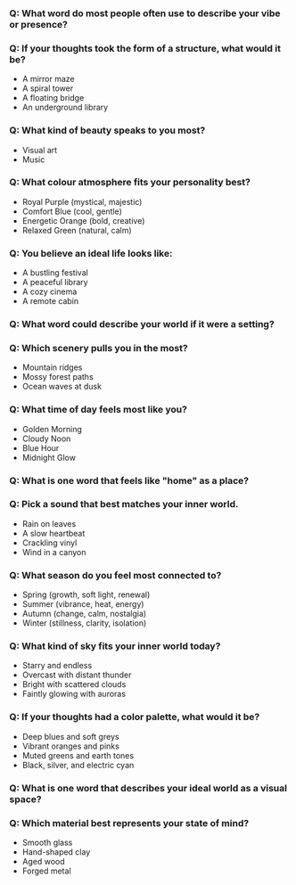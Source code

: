 ### Q: What word do most people often use to describe your vibe or presence?

### Q: If your thoughts took the form of a structure, what would it be?

- A mirror maze
- A spiral tower
- A floating bridge
- An underground library

### Q: What kind of beauty speaks to you most?

- Visual art
- Music

### Q: What colour atmosphere fits your personality best?

- Royal Purple (mystical, majestic)
- Comfort Blue (cool, gentle)
- Energetic Orange (bold, creative)
- Relaxed Green (natural, calm)

### Q: You believe an ideal life looks like:

- A bustling festival
- A peaceful library
- A cozy cinema
- A remote cabin

### Q: What word could describe your world if it were a setting?

### Q: Which scenery pulls you in the most?

- Mountain ridges
- Mossy forest paths
- Ocean waves at dusk

### Q: What time of day feels most like you?

- Golden Morning
- Cloudy Noon
- Blue Hour
- Midnight Glow

### Q: What is one word that feels like "home" as a place?

### Q: Pick a sound that best matches your inner world.

- Rain on leaves
- A slow heartbeat
- Crackling vinyl
- Wind in a canyon

### Q: What season do you feel most connected to?

- Spring (growth, soft light, renewal)
- Summer (vibrance, heat, energy)
- Autumn (change, calm, nostalgia)
- Winter (stillness, clarity, isolation)

### Q: What kind of sky fits your inner world today?

- Starry and endless
- Overcast with distant thunder
- Bright with scattered clouds
- Faintly glowing with auroras

### Q: If your thoughts had a color palette, what would it be?

- Deep blues and soft greys
- Vibrant oranges and pinks
- Muted greens and earth tones
- Black, silver, and electric cyan

### Q: What is one word that describes your ideal world as a visual space?

### Q: Which material best represents your state of mind?

- Smooth glass
- Hand-shaped clay
- Aged wood
- Forged metal

